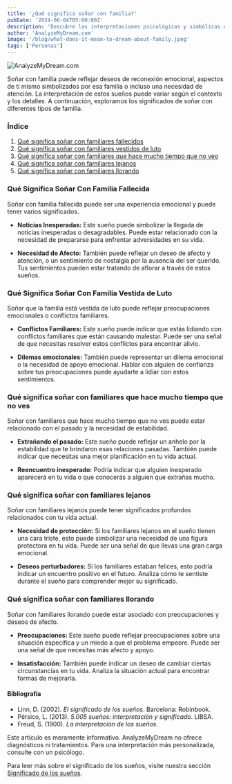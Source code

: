 ```yaml
---
title: '¿Qué significa soñar con familia?'
pubDate: '2024-06-04T05:00:00Z'
description: 'Descubre las interpretaciones psicológicas y simbólicas de los sueños sobre la familia, ya sea que estén muertos, lejos o llorando.'
author: 'AnalyzeMyDream.com'
image: '/blog/what-does-it-mean-to-dream-about-family.jpeg'
tags: ['Personas']
---
```


![AnalyzeMyDream.com](/blog/what-does-it-mean-to-dream-about-family.jpeg)

Soñar con familia puede reflejar deseos de reconexión emocional, aspectos de ti mismo simbolizados por esa familia o incluso una necesidad de atención. La interpretación de estos sueños puede variar según el contexto y los detalles. A continuación, exploramos los significados de soñar con diferentes tipos de familia.

### Índice

1. [Qué significa soñar con familiares fallecidos](#que-significa-sonar-con-familiares-fallecidos)
2. [Qué significa soñar con familiares vestidos de luto](#que-significa-sonar-con-familiares-vestidos-de-luto)
3. [Qué significa soñar con familiares que hace mucho tiempo que no veo](#que-significa-sonar-con-familiares-que-hace-mucho-tiempo-que-no-veo)
4. [Qué significa soñar con familiares lejanos](#que-significa-sonar-con-familiares-lejanos)
5. [Qué significa soñar con familiares llorando](#que-significa-sonar-con-familiares-llorando)


### Qué Significa Soñar Con Familia Fallecida

Soñar con familia fallecida puede ser una experiencia emocional y puede tener varios significados.

- **Noticias Inesperadas:** Este sueño puede simbolizar la llegada de noticias inesperadas o desagradables. Puede estar relacionado con la necesidad de prepararse para enfrentar adversidades en su vida.

- **Necesidad de Afecto:** También puede reflejar un deseo de afecto y atención, o un sentimiento de nostalgia por la ausencia del ser querido. Tus sentimientos pueden estar tratando de aflorar a través de estos sueños.

### Qué Significa Soñar Con Familia Vestida de Luto

Soñar que la familia está vestida de luto puede reflejar preocupaciones emocionales o conflictos familiares.

- **Conflictos Familiares:** Este sueño puede indicar que estás lidiando con conflictos familiares que están causando malestar. Puede ser una señal de que necesitas resolver estos conflictos para encontrar alivio.

- **Dilemas emocionales:** También puede representar un dilema emocional o la necesidad de apoyo emocional. Hablar con alguien de confianza sobre tus preocupaciones puede ayudarte a lidiar con estos sentimientos.

### Qué significa soñar con familiares que hace mucho tiempo que no ves

Soñar con familiares que hace mucho tiempo que no ves puede estar relacionado con el pasado y la necesidad de estabilidad.

- **Extrañando el pasado:** Este sueño puede reflejar un anhelo por la estabilidad que te brindaron esas relaciones pasadas. También puede indicar que necesitas una mejor planificación en tu vida actual.

- **Reencuentro inesperado:** Podría indicar que alguien inesperado aparecerá en tu vida o que conocerás a alguien que extrañas mucho.

### Qué significa soñar con familiares lejanos

Soñar con familiares lejanos puede tener significados profundos relacionados con tu vida actual.

- **Necesidad de protección:** Si los familiares lejanos en el sueño tienen una cara triste, esto puede simbolizar una necesidad de una figura protectora en tu vida. Puede ser una señal de que llevas una gran carga emocional.

- **Deseos perturbadores:** Si los familiares estaban felices, esto podría indicar un encuentro positivo en el futuro. Analiza cómo te sentiste durante el sueño para comprender mejor su significado.

### Qué significa soñar con familiares llorando

Soñar con familiares llorando puede estar asociado con preocupaciones y deseos de afecto.

- **Preocupaciones:** Este sueño puede reflejar preocupaciones sobre una situación específica y un miedo a que el problema empeore. Puede ser una señal de que necesitas más afecto y apoyo.

- **Insatisfacción:** También puede indicar un deseo de cambiar ciertas circunstancias en tu vida. Analiza la situación actual para encontrar formas de mejorarla.

#### Bibliografía

- Linn, D. (2002). *El significado de los sueños*. Barcelona: Robinbook.
- Pérsico, L. (2013). *5.005 sueños: interpretación y significado*. LIBSA.
- Freud, S. (1900). *La interpretación de los sueños*.

Este artículo es meramente informativo. AnalyzeMyDream no ofrece diagnósticos ni tratamientos. Para una interpretación más personalizada, consulte con un psicólogo.

Para leer más sobre el significado de los sueños, visite nuestra sección [Significado de los sueños](#).